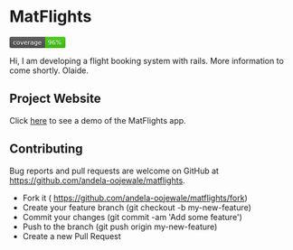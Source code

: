 # MatFlights

<svg xmlns="http://www.w3.org/2000/svg" width="99" height="20"><linearGradient id="b" x2="0" y2="100%"><stop offset="0" stop-color="#bbb" stop-opacity=".1"/><stop offset="1" stop-opacity=".1"/></linearGradient><mask id="a"><rect width="99" height="20" rx="3" fill="#fff"/></mask><g mask="url(#a)"><path fill="#555" d="M0 0h63v20H0z"/><path fill="#4c1" d="M63 0h36v20H63z"/><path fill="url(#b)" d="M0 0h99v20H0z"/></g><g fill="#fff" text-anchor="middle" font-family="DejaVu Sans,Verdana,Geneva,sans-serif" font-size="11"><text x="31.5" y="15" fill="#010101" fill-opacity=".3">coverage</text><text x="31.5" y="14">coverage</text><text x="80" y="15" fill="#010101" fill-opacity=".3">96%</text><text x="80" y="14">96%</text></g></svg>

Hi,
I am developing a flight booking system with rails.
More information to come shortly.
Olaide.

## Project Website
Click [here](https://matflights.herokuapp.com/) to see a demo of the MatFlights app.

## Contributing

Bug reports and pull requests are welcome on GitHub at https://github.com/andela-oojewale/matflights.

* Fork it ( https://github.com/andela-oojewale/matflights/fork)
* Create your feature branch (git checkout -b my-new-feature)
* Commit your changes (git commit -am 'Add some feature')
* Push to the branch (git push origin my-new-feature)
* Create a new Pull Request
